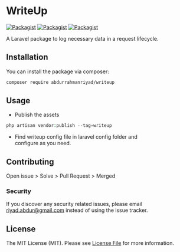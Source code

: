 # WriteUp
[![Packagist](https://img.shields.io/packagist/v/abdurrahmanriyad/writeup.svg)](https://packagist.org/packages/abdurrahmanriyad/writeup)
[![Packagist](https://img.shields.io/packagist/l/abdurrahmanriyad/writeup.svg)](https://packagist.org/packages/abdurrahmanriyad/writeup)
[![Packagist](https://img.shields.io/packagist/dm/abdurrahmanriyad/writeup.svg)](https://packagist.org/packages/abdurrahmanriyad/writeup) 

A Laravel package to log necessary data in a request lifecycle.

## Installation

You can install the package via composer:

```bash
composer require abdurrahmanriyad/writeup
```

## Usage
-  Publish the assets 
``` php
php artisan vendor:publish --tag=writeup
```
 - Find writeup config file in laravel config folder and <br> 
 configure as you need. 

## Contributing

Open issue > Solve > Pull Request > Merged

### Security

If you discover any security related issues, please email riyad.abdur@gmail.com instead of using the issue tracker.

## License

The MIT License (MIT). Please see [License File](LICENSE.md) for more information.
